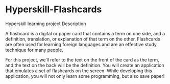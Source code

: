 # Hyperskill-Flashcards
Hyperskill learning project Description

A flashcard is a digital or paper card that contains a term on one side, and a definition, translation, or explanation of that term on the other. Flashcards are often used for learning foreign languages and are an effective study technique for many people.

For this project, we’ll refer to the text on the front of the card as the term, and the text on the back will be the definition. You will create an application that emulates a set of flashcards on the screen. While developing this application, you will not only learn some programming, but also save paper!
